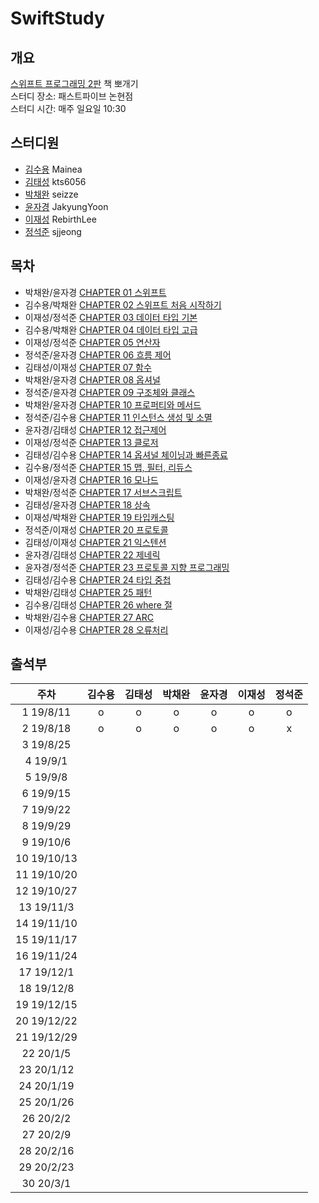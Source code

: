 # SwiftStudy
## 개요
[스위프트 프로그래밍 2판](http://www.hanbit.co.kr/store/books/look.php?p_code=B2206901403) 책 뽀개기  
스터디 장소: 패스트파이브 논현점  
스터디 시간: 매주 일요일 10:30


## 스터디원
- [김수용](https://github.com/Mainea) Mainea
- [김태성](https://github.com/kts6056) kts6056
- [박채완](https://github.com/seizze) seizze
- [윤자경](https://github.com/JakyungYoon) JakyungYoon
- [이재성](https://github.com/RebirthLee) RebirthLee
- [정석준](https://github.com/sjjeong) sjjeong

## 목차
- 박채완/윤자경 [CHAPTER 01 스위프트](https://github.com/StudyFork/SwiftStudy/tree/master/CHAPTER01)
- 김수용/박채완 [CHAPTER 02 스위프트 처음 시작하기]()
- 이재성/정석준 [CHAPTER 03 데이터 타입 기본]()
- 김수용/박채완 [CHAPTER 04 데이터 타입 고급]()
- 이재성/정석준 [CHAPTER 05 연산자]()
- 정석준/윤자경 [CHAPTER 06 흐름 제어]()
- 김태성/이재성 [CHAPTER 07 함수]()
- 박채완/윤자경 [CHAPTER 08 옵셔널]()
- 정석준/윤자경 [CHAPTER 09 구조체와 클래스]()
- 박채완/윤자경 [CHAPTER 10 프로퍼티와 메서드]()
- 정석준/김수용 [CHAPTER 11 인스턴스 생성 및 소멸]()
- 윤자경/김태성 [CHAPTER 12 접근제어]()
- 이재성/정석준 [CHAPTER 13 클로저]()
- 김태성/김수용 [CHAPTER 14 옵셔널 체이닝과 빠른종료]()
- 김수용/정석준 [CHAPTER 15 맵, 필터, 리듀스]()
- 이재성/윤자경 [CHAPTER 16 모나드]()
- 박채완/정석준 [CHAPTER 17 서브스크립트]()
- 김태성/윤자경 [CHAPTER 18 상속]()
- 이재성/박채완 [CHAPTER 19 타입캐스팅]()
- 정석준/이재성 [CHAPTER 20 프로토콜]()
- 김태성/이재성 [CHAPTER 21 익스텐션]()
- 윤자경/김태성 [CHAPTER 22 제네릭]()
- 윤자경/정석준 [CHAPTER 23 프로토콜 지향 프로그래밍]()
- 김태성/김수용 [CHAPTER 24 타입 중첩]()
- 박채완/김태성 [CHAPTER 25 패턴]()
- 김수용/김태성 [CHAPTER 26 where 절]()
- 박채완/김수용 [CHAPTER 27 ARC]()
- 이재성/김수용 [CHAPTER 28 오류처리]()


## 출석부
|주차|김수용|김태성|박채완|윤자경|이재성|정석준|
|:-:|:-:|:-:|:-:|:-:|:-:|:-:|
|1 19/8/11|o|o|o|o|o|o|
|2 19/8/18|o|o|o|o|o|x|
|3 19/8/25|||||||
|4 19/9/1|||||||
|5 19/9/8|||||||
|6 19/9/15|||||||
|7 19/9/22|||||||
|8 19/9/29|||||||
|9 19/10/6|||||||
|10 19/10/13|||||||
|11 19/10/20|||||||
|12 19/10/27|||||||
|13 19/11/3|||||||
|14 19/11/10|||||||
|15 19/11/17|||||||
|16 19/11/24|||||||
|17 19/12/1|||||||
|18 19/12/8|||||||
|19 19/12/15|||||||
|20 19/12/22|||||||
|21 19/12/29|||||||
|22 20/1/5|||||||
|23 20/1/12|||||||
|24 20/1/19|||||||
|25 20/1/26|||||||
|26 20/2/2|||||||
|27 20/2/9|||||||
|28 20/2/16|||||||
|29 20/2/23|||||||
|30 20/3/1|||||||
